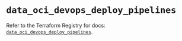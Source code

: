 # `data_oci_devops_deploy_pipelines`

Refer to the Terraform Registry for docs: [`data_oci_devops_deploy_pipelines`](https://registry.terraform.io/providers/hashicorp/oci/7.19.0/docs/data-sources/devops_deploy_pipelines).
